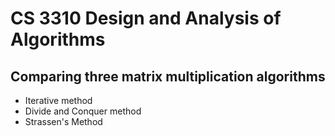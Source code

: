 # CS 3310 Design and Analysis of Algorithms
## Comparing three matrix multiplication algorithms
  - Iterative method
  - Divide and Conquer method
  - Strassen's Method
